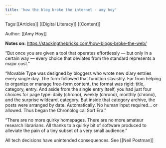 ```yaml
---
title: 'how the blog broke the internet - amy hoy'
---
```


Tags:[[Articles]] [[Digital Literacy]] [[Content]]

Author: [[Amy Hoy]]

**Notes on:** https://stackingthebricks.com/how-blogs-broke-the-web/

“But once you are given a tool that operates effortlessly — but only in a certain way — every choice that deviates from the standard represents a major cost.”

“Movable Type was designed by bloggers who wrote new diary entries every single day. The form followed that function slavishly. Far from helping to organize or manage free-form content, the format was rigid: title, category, entry. And aside from the single entry itself, you had just four choices for page type: daily (chrono), weekly (chrono), monthly (chrono), and the surprise wildcard, category.
But inside that category archive, the posts were arranged by date. Automatically. No human input required… or allowed.
Thus began the Chronological Sort Era.”

“There are no more quirky homepages.
There are no more amateur research librarians.
All thanks to a quirky bit of software produced to alleviate the pain of a tiny subset of a very small audience.”

All tech decisions have unintended consequences. See [[Neil Postman]]
